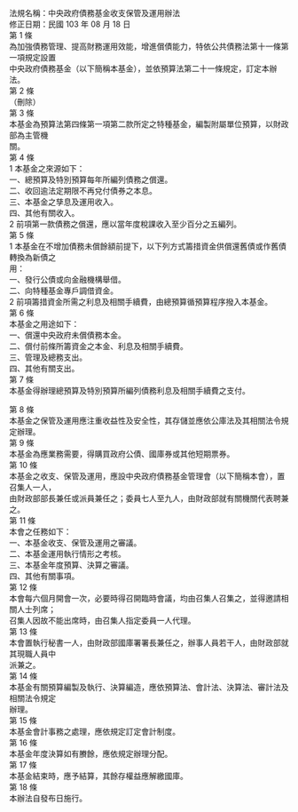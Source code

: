法規名稱：中央政府債務基金收支保管及運用辦法  
修正日期：民國 103 年 08 月 18 日  
第 1 條  
為加強債務管理、提高財務運用效能，增進償債能力，特依公共債務法第十一條第一項規定設置  
中央政府債務基金（以下簡稱本基金），並依預算法第二十一條規定，訂定本辦法。  
第 2 條  
（刪除）  
第 3 條  
本基金為預算法第四條第一項第二款所定之特種基金，編製附屬單位預算，以財政部為主管機  
關。  
第 4 條  
1 本基金之來源如下：  
一、總預算及特別預算每年所編列債務之償還。  
二、收回逾法定期限不再兌付債券之本息。  
三、本基金之孳息及運用收入。  
四、其他有關收入。  
2 前項第一款債務之償還，應以當年度稅課收入至少百分之五編列。  
第 5 條  
1 本基金在不增加債務未償餘額前提下，以下列方式籌措資金供償還舊債或作舊債轉換為新債之  
用：  
一、發行公債或向金融機構舉借。  
二、向特種基金專戶調借資金。  
2 前項籌措資金所需之利息及相關手續費，由總預算循預算程序撥入本基金。  
第 6 條  
本基金之用途如下：  
一、償還中央政府未償債務本金。  
二、償付前條所籌資金之本金、利息及相關手續費。  
三、管理及總務支出。  
四、其他有關支出。  
第 7 條  
本基金得辦理總預算及特別預算所編列債務利息及相關手續費之支付。  


第 8 條  
本基金之保管及運用應注重收益性及安全性，其存儲並應依公庫法及其相關法令規定辦理。  
第 9 條  
本基金為應業務需要，得購買政府公債、國庫券或其他短期票券。  
第 10 條  
本基金之收支、保管及運用，應設中央政府債務基金管理會（以下簡稱本會），置召集人一人，  
由財政部部長兼任或派員兼任之；委員七人至九人，由財政部就有關機關代表聘兼之。  
第 11 條  
本會之任務如下：  
一、本基金收支、保管及運用之審議。  
二、本基金運用執行情形之考核。  
三、本基金年度預算、決算之審議。  
四、其他有關事項。  
第 12 條  
本會每六個月開會一次，必要時得召開臨時會議，均由召集人召集之，並得邀請相關人士列席；  
召集人因故不能出席時，由召集人指定委員一人代理。  
第 13 條  
本會置執行秘書一人，由財政部國庫署署長兼任之，辦事人員若干人，由財政部就其現職人員中  
派兼之。  
第 14 條  
本基金有關預算編製及執行、決算編造，應依預算法、會計法、決算法、審計法及相關法令規定  
辦理。  
第 15 條  
本基金會計事務之處理，應依規定訂定會計制度。  
第 16 條  
本基金年度決算如有賸餘，應依規定辦理分配。  
第 17 條  
本基金結束時，應予結算，其餘存權益應解繳國庫。  
第 18 條  
本辦法自發布日施行。  


